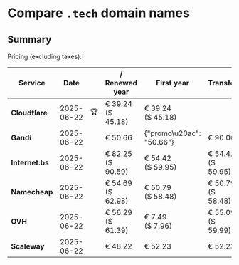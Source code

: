 # Compare `.tech` domain names

## Summary

Pricing (excluding taxes):

| Service | Date |  | / Renewed year | First year | Transfer | Restoration |
|--|--|--|--|--|--|--|
| **Cloudflare** | 2025-06-22 | 🏆 | € 39.24<br>($ 45.18) | € 39.24<br>($ 45.18) |  |  |
| **Gandi** | 2025-06-22 |  | € 50.66 | {"promo\u20ac": "50.66"} | € 90.00 | € 130.66 |
| **Internet.bs** | 2025-06-22 |  | € 82.25<br>($ 90.59) | € 54.42<br>($ 59.95) | € 54.42<br>($ 59.95) | € 191.19<br>($ 210.59) |
| **Namecheap** | 2025-06-22 |  | € 54.69<br>($ 62.98) | € 50.79<br>($ 58.48) | € 50.79<br>($ 58.48) |  |
| **OVH** | 2025-06-22 |  | € 56.29<br>($ 61.39) | € 7.49<br>($ 7.96) | € 55.09<br>($ 59.99) |  |
| **Scaleway** | 2025-06-22 |  | € 48.22 | € 52.23 | € 52.23 | € 87.26 |
